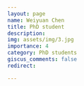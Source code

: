 ```yaml
---
layout: page
name: Weiyuan Chen
title: PhD student
description: 
img: assets/img/3.jpg
importance: 4
category: PhD students
giscus_comments: false
redirect: 

---
```

